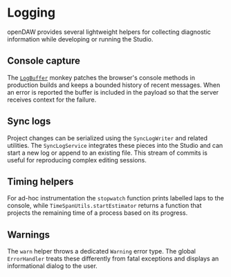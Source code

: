 # Logging

openDAW provides several lightweight helpers for collecting diagnostic
information while developing or running the Studio.

## Console capture

The [`LogBuffer`](/dev/debugging/error-logging#logbuffer) monkey patches the
browser's console methods in production builds and keeps a bounded history of
recent messages. When an error is reported the buffer is included in the
payload so that the server receives context for the failure.

## Sync logs

Project changes can be serialized using the `SyncLogWriter` and related
utilities. The `SyncLogService` integrates these pieces into the Studio and can
start a new log or append to an existing file. This stream of commits is useful
for reproducing complex editing sessions.

## Timing helpers

For ad-hoc instrumentation the `stopwatch` function prints labelled laps to the
console, while `TimeSpanUtils.startEstimator` returns a function that projects
the remaining time of a process based on its progress.

## Warnings

The `warn` helper throws a dedicated `Warning` error type. The global
`ErrorHandler` treats these differently from fatal exceptions and displays an
informational dialog to the user.
